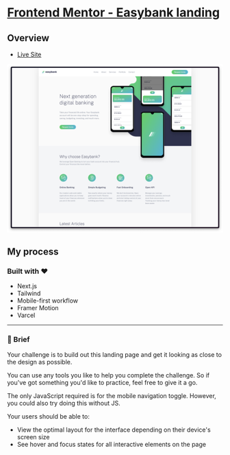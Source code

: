 # [Frontend Mentor - Easybank landing](https://www.frontendmentor.io/challenges/easybank-landing-page-WaUhkoDN)

## Overview

-   [Live Site](https://easybank-two-livid.vercel.app/)

![](img.png)

## My process

### Built with ❤️

-   Next.js
-   Tailwind
-   Mobile-first workflow
-   Framer Motion
-   Varcel

---

### 📝 Brief

Your challenge is to build out this landing page and get it looking as close to the design as possible.

You can use any tools you like to help you complete the challenge. So if you've got something you'd like to practice, feel free to give it a go.

The only JavaScript required is for the mobile navigation toggle. However, you could also try doing this without JS.

Your users should be able to:

- View the optimal layout for the interface depending on their device's screen size
- See hover and focus states for all interactive elements on the page
